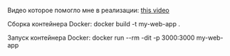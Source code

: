 Видео которое помогло мне в реализации: [this video](https://youtu.be/lGokKxJ8D2c)

Сборка контейнера Docker:
docker build -t my-web-app .

Запуск контейнера Docker:
docker run --rm -dit -p 3000:3000 my-web-app
